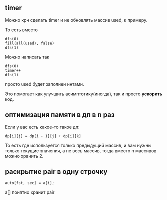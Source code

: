 
## timer
Можно крч сделать timer и не обновлять массив used, к примеру.

То есть вместо 
```
dfs(0)
fill(all(used), false)
dfs(1)
```
Можно написать так
```
dfs(0)
timer++
dfs(1)
```
просто used будет заполнен интами. 

Это помогает как улучшить асимптотику(иногда), так и просто **ускорить** код.



## оптимизация памяти в дп в n раз 
Если у вас есть какое-то такое дп:
```
dp[i][j] = dp[i - 1][j] + dp[i][k]
```
То есть где используется только предыдущий массив, и вам нужны только текущие значения, а не весь массив, тогда вместо n массивов можно хранить 2.


## раскрытие pair  в одну строчку
```
auto[fst, sec] = a[i];
```
a[] понятно хранит pair 